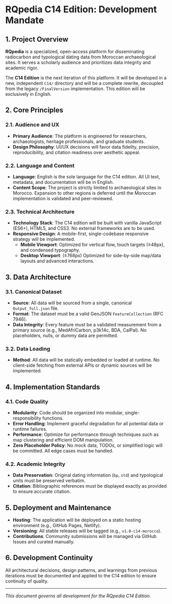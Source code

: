 # RQpedia C14 Edition: Development Mandate

## 1. Project Overview

**RQpedia** is a specialized, open-access platform for disseminating radiocarbon and typological dating data from Moroccan archaeological sites. It serves a scholarly audience and prioritizes data integrity and academic rigor.

The **C14 Edition** is the next iteration of this platform. It will be developed in a new, independent `C14/` directory and will be a complete rewrite, decoupled from the legacy `/FinalVersion` implementation. This edition will be exclusively in English.

## 2. Core Principles

### 2.1. Audience and UX
-   **Primary Audience**: The platform is engineered for researchers, archaeologists, heritage professionals, and graduate students.
-   **Design Philosophy**: UI/UX decisions will favor data fidelity, precision, reproducibility, and citation readiness over aesthetic appeal.

### 2.2. Language and Content
-   **Language**: English is the sole language for the C14 edition. All UI text, metadata, and documentation will be in English.
-   **Content Scope**: The project is strictly limited to archaeological sites in Morocco. Expansion to other regions is deferred until the Moroccan implementation is validated and peer-reviewed.

### 2.3. Technical Architecture
-   **Technology Stack**: The C14 edition will be built with vanilla JavaScript (ES6+), HTML5, and CSS3. No external frameworks are to be used.
-   **Responsive Design**: A mobile-first, single-codebase responsive strategy will be implemented.
    -   **Mobile Viewport**: Optimized for vertical flow, touch targets (≥48px), and condensed typography.
    -   **Desktop Viewport**: (≥768px) Optimized for side-by-side map/data layouts and advanced interactions.

## 3. Data Architecture

### 3.1. Canonical Dataset
-   **Source**: All data will be sourced from a single, canonical `Output_full.json` file.
-   **Format**: The dataset must be a valid GeoJSON `FeatureCollection` (RFC 7946).
-   **Data Integrity**: Every feature must be a validated measurement from a primary source (e.g., MedAfriCarbon, p3k14c, BDA, CalPal). No placeholders, nulls, or dummy data are permitted.

### 3.2. Data Loading
-   **Method**: All data will be statically embedded or loaded at runtime. No client-side fetching from external APIs or dynamic sources will be implemented.

## 4. Implementation Standards

### 4.1. Code Quality
-   **Modularity**: Code should be organized into modular, single-responsibility functions.
-   **Error Handling**: Implement graceful degradation for all potential data or runtime failures.
-   **Performance**: Optimize for performance through techniques such as map clustering and efficient DOM manipulation.
-   **Zero Placeholder Policy**: No mock data, TODOs, or simplified logic will be committed. All edge cases must be handled.

### 4.2. Academic Integrity
-   **Data Preservation**: Original dating information (`bp`, `std`) and typological units must be preserved verbatim.
-   **Citation**: Bibliographic references must be displayed exactly as provided to ensure accurate citation.

## 5. Deployment and Maintenance

-   **Hosting**: The application will be deployed on a static hosting environment (e.g., GitHub Pages, Netlify).
-   **Versioning**: All stable releases will be tagged (e.g., `v1.0-c14-morocco`).
-   **Contributions**: Community submissions will be managed via GitHub Issues and curated manually.

## 6. Development Continuity

All architectural decisions, design patterns, and learnings from previous iterations must be documented and applied to the C14 edition to ensure continuity of quality.

---
*This document governs all development for the RQpedia C14 Edition.*
